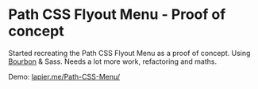 # Path CSS Flyout Menu - Proof of concept
Started recreating the Path CSS Flyout Menu as a proof of concept. Using [Bourbon](https://github.com/thoughtbot/bourbon) & Sass. Needs a lot more work, refactoring and maths.

Demo: [lapier.me/Path-CSS-Menu/](http://lapier.me/Path-CSS-Menu/)

